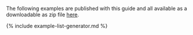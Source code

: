 
The following examples are published with this guide and all available as a downloadable as zip file [here](downloads.html#examples).

<!-- ================================================ -->
<!--  use this line to include an autogenerated list of all examples from the remove it if you would like to hand generate it -->

{% include example-list-generator.md %}
<!-- ================================================ -->
